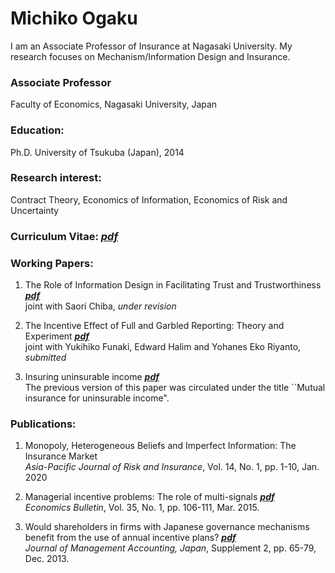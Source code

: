 # Michiko Ogaku
I am an Associate Professor of Insurance at Nagasaki University. My research focuses on Mechanism/Information Design and Insurance.


### Associate Professor
Faculty of Economics, Nagasaki University, Japan

### Education: 
Ph.D. University of Tsukuba (Japan), 2014                

### Research interest: 
Contract Theory, Economics of Information, Economics of Risk and Uncertainty

### Curriculum Vitae: [*pdf*](https://github.com/m-kusuno/michiko-ogaku/files/8407896/20220331_cv.pdf)

### Working Papers:
1. The Role of Information Design in Facilitating Trust and Trustworthiness  [***pdf***](https://papers.ssrn.com/sol3/Papers.cfm?abstract_id=3529150)<br/>
     joint with Saori Chiba, *under revision* 


2. The Incentive Effect of Full and Garbled Reporting: Theory and Experiment  [***pdf***](https://papers.ssrn.com/sol3/papers.cfm?abstract_id=4015614)<br/>
     joint with Yukihiko Funaki, Edward Halim and Yohanes Eko Riyanto, *submitted*


3. Insuring uninsurable income  [***pdf***](http://arxiv.org/abs/2204.00347)<br/> 
   The previous version of this paper was circulated under the title ``Mutual insurance for uninsurable income".

### Publications:
1. Monopoly, Heterogeneous Beliefs and Imperfect Information: The Insurance Market<br/>
   *Asia-Pacific Journal of Risk and Insurance*, Vol. 14, No. 1, pp. 1-10, Jan. 2020

2. Managerial incentive problems: The role of multi-signals  [***pdf***](http://www.accessecon.com/Pubs/EB/2015/Volume35/EB-15-V35-I1-P12.pdf)<br/>
   *Economics Bulletin*, Vol. 35, No. 1, pp. 106-111, Mar. 2015.  

3. Would shareholders in firms with Japanese governance mechanisms benefit from the use of annual incentive plans?   [***pdf***](https://www.jstage.jst.go.jp/article/jma/Supplement2/0/Supplement2_65/_article/-char/ja/)<br/>
   *Journal of Management Accounting, Japan*, Supplement 2, pp. 65-79, Dec. 2013.
